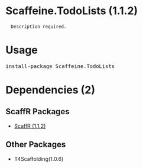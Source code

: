 ﻿Scaffeine.TodoLists (1.1.2)
======

      Description required.
    
Usage
======
<pre>install-package Scaffeine.TodoLists</pre>
Dependencies (2)
=====

ScaffR Packages
------
* [ScaffR (1.1.2)](https://github.com/wcpro/ScaffR/tree/master/src/ScaffR)

Other Packages
------
* T4Scaffolding(1.0.6)
